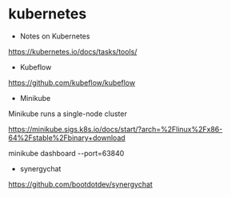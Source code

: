 # kubernetes

- Notes on Kubernetes

https://kubernetes.io/docs/tasks/tools/

- Kubeflow

https://github.com/kubeflow/kubeflow

- Minikube
  
Minikube runs a single-node cluster

https://minikube.sigs.k8s.io/docs/start/?arch=%2Flinux%2Fx86-64%2Fstable%2Fbinary+download

minikube dashboard --port=63840

- synergychat

https://github.com/bootdotdev/synergychat
